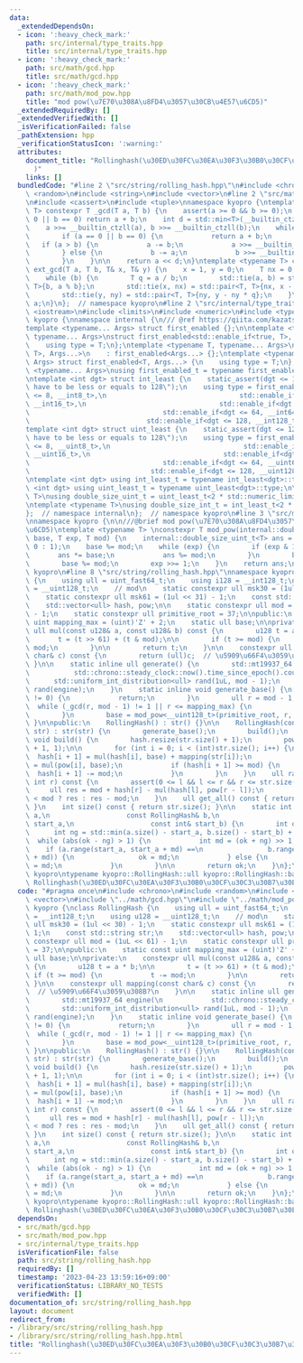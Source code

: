 ```yaml
---
data:
  _extendedDependsOn:
  - icon: ':heavy_check_mark:'
    path: src/internal/type_traits.hpp
    title: src/internal/type_traits.hpp
  - icon: ':heavy_check_mark:'
    path: src/math/gcd.hpp
    title: src/math/gcd.hpp
  - icon: ':heavy_check_mark:'
    path: src/math/mod_pow.hpp
    title: "mod pow(\u7E70\u308A\u8FD4\u3057\u30CB\u4E57\u6CD5)"
  _extendedRequiredBy: []
  _extendedVerifiedWith: []
  _isVerificationFailed: false
  _pathExtension: hpp
  _verificationStatusIcon: ':warning:'
  attributes:
    document_title: "Rollinghash(\u30ED\u30FC\u30EA\u30F3\u30B0\u30CF\u30C3\u30B7\u30E5\
      )"
    links: []
  bundledCode: "#line 2 \"src/string/rolling_hash.hpp\"\n#include <chrono>\n#include\
    \ <random>\n#include <string>\n#include <vector>\n#line 2 \"src/math/gcd.hpp\"\
    \n#include <cassert>\n#include <tuple>\nnamespace kyopro {\ntemplate <typename\
    \ T> constexpr T _gcd(T a, T b) {\n    assert(a >= 0 && b >= 0);\n    if (a ==\
    \ 0 || b == 0) return a + b;\n    int d = std::min<T>(__builtin_ctzll(a), __builtin_ctzll(b));\n\
    \    a >>= __builtin_ctzll(a), b >>= __builtin_ctzll(b);\n    while (a != b) {\n\
    \        if (a == 0 || b == 0) {\n            return a + b;\n        }\n     \
    \   if (a > b) {\n            a -= b;\n            a >>= __builtin_ctzll(a);\n\
    \        } else {\n            b -= a;\n            b >>= __builtin_ctzll(b);\n\
    \        }\n    }\n\n    return a << d;\n}\ntemplate <typename T> constexpr T\
    \ ext_gcd(T a, T b, T& x, T& y) {\n    x = 1, y = 0;\n    T nx = 0, ny = 1;\n\
    \    while (b) {\n        T q = a / b;\n        std::tie(a, b) = std::pair<T,\
    \ T>{b, a % b};\n        std::tie(x, nx) = std::pair<T, T>{nx, x - nx * q};\n\
    \        std::tie(y, ny) = std::pair<T, T>{ny, y - ny * q};\n    }\n    return\
    \ a;\n}\n};  // namespace kyopro\n#line 2 \"src/internal/type_traits.hpp\"\n#include\
    \ <iostream>\n#include <limits>\n#include <numeric>\n#include <typeinfo>\nnamespace\
    \ kyopro {\nnamespace internal {\n/// @ref https://qiita.com/kazatsuyu/items/f8c3b304e7f8b35263d8\n\
    template <typename... Args> struct first_enabled {};\n\ntemplate <typename T,\
    \ typename... Args>\nstruct first_enabled<std::enable_if<true, T>, Args...> {\n\
    \    using type = T;\n};\ntemplate <typename T, typename... Args>\nstruct first_enabled<std::enable_if<false,\
    \ T>, Args...>\n    : first_enabled<Args...> {};\ntemplate <typename T, typename...\
    \ Args> struct first_enabled<T, Args...> {\n    using type = T;\n};\n\ntemplate\
    \ <typename... Args>\nusing first_enabled_t = typename first_enabled<Args...>::type;\n\
    \ntemplate <int dgt> struct int_least {\n    static_assert(dgt <= 128, \"digit\
    \ have to be less or equals to 128\");\n    using type = first_enabled_t<std::enable_if<dgt\
    \ <= 8, __int8_t>,\n                                 std::enable_if<dgt <= 16,\
    \ __int16_t>,\n                                 std::enable_if<dgt <= 32, __int32_t>,\n\
    \                                 std::enable_if<dgt <= 64, __int64_t>,\n    \
    \                             std::enable_if<dgt <= 128, __int128_t> >;\n};\n\
    template <int dgt> struct uint_least {\n    static_assert(dgt <= 128, \"digit\
    \ have to be less or equals to 128\");\n    using type = first_enabled_t<std::enable_if<dgt\
    \ <= 8, __uint8_t>,\n                                 std::enable_if<dgt <= 16,\
    \ __uint16_t>,\n                                 std::enable_if<dgt <= 32, __uint32_t>,\n\
    \                                 std::enable_if<dgt <= 64, __uint64_t>,\n   \
    \                              std::enable_if<dgt <= 128, __uint128_t> >;\n};\n\
    \ntemplate <int dgt> using int_least_t = typename int_least<dgt>::type;\ntemplate\
    \ <int dgt> using uint_least_t = typename uint_least<dgt>::type;\n\ntemplate <typename\
    \ T>\nusing double_size_uint_t = uint_least_t<2 * std::numeric_limits<T>::digits>;\n\
    \ntemplate <typename T>\nusing double_size_int_t = int_least_t<2 * std::numeric_limits<T>::digits>;\n\
    };  // namespace internal\n};  // namespace kyopro\n#line 3 \"src/math/mod_pow.hpp\"\
    \nnamespace kyopro {\n\n///@brief mod pow(\u7E70\u308A\u8FD4\u3057\u30CB\u4E57\
    \u6CD5)\ntemplate <typename T> \nconstexpr T mod_pow(internal::double_size_uint_t<T>\
    \ base, T exp, T mod) {\n    internal::double_size_uint_t<T> ans = (mod == 1 ?\
    \ 0 : 1);\n    base %= mod;\n    while (exp) {\n        if (exp & 1) {\n     \
    \       ans *= base;\n            ans %= mod;\n        }\n        base *= base;\n\
    \        base %= mod;\n        exp >>= 1;\n    }\n    return ans;\n}\n};  // namespace\
    \ kyopro\n#line 8 \"src/string/rolling_hash.hpp\"\nnamespace kyopro {\nclass RollingHash\
    \ {\n    using ull = uint_fast64_t;\n    using i128 = __int128_t;\n    using u128\
    \ = __uint128_t;\n    // mod\n    static constexpr ull msk30 = (1ul << 30) - 1;\n\
    \    static constexpr ull msk61 = (1ul << 31) - 1;\n    const std::string str;\n\
    \    std::vector<ull> hash, pow;\n\n    static constexpr ull mod = (1uL << 61)\
    \ - 1;\n    static constexpr ull primitive_root = 37;\n\npublic:\n    static const\
    \ uint mapping_max = (uint)'Z' + 2;\n    static ull base;\n\nprivate:\n    constexpr\
    \ ull mul(const u128& a, const u128& b) const {\n        u128 t = a * b;\n\n \
    \       t = (t >> 61) + (t & mod);\n\n        if (t >= mod) {\n            t -=\
    \ mod;\n        }\n\n        return t;\n    }\n\n    constexpr ull mapping(const\
    \ char& c) const {\n        return (ull)c;  // \u5909\u66F4\u3059\u308B?\n   \
    \ }\n\n    static inline ull generate() {\n        std::mt19937_64 engine(\n \
    \           std::chrono::steady_clock::now().time_since_epoch().count());\n  \
    \      std::uniform_int_distribution<ull> rand(1uL, mod - 1);\n        return\
    \ rand(engine);\n    }\n    static inline void generate_base() {\n        if (base\
    \ != 0) {\n            return;\n        }\n        ull r = mod - 1;\n\n      \
    \  while (_gcd(r, mod - 1) != 1 || r <= mapping_max) {\n            r = generate();\n\
    \        }\n        base = mod_pow<__uint128_t>(primitive_root, r, mod);\n   \
    \ }\n\npublic:\n    RollingHash() : str() {}\n\n    RollingHash(const std::string&\
    \ str) : str(str) {\n        generate_base();\n        build();\n    }\n\n   \
    \ void build() {\n        hash.resize(str.size() + 1);\n        pow.resize(str.size()\
    \ + 1, 1);\n\n        for (int i = 0; i < (int)str.size(); i++) {\n          \
    \  hash[i + 1] = mul(hash[i], base) + mapping(str[i]);\n            pow[i + 1]\
    \ = mul(pow[i], base);\n            if (hash[i + 1] >= mod) {\n              \
    \  hash[i + 1] -= mod;\n            }\n        }\n    }\n    ull range(int l,\
    \ int r) const {\n        assert(0 <= l && l <= r && r <= str.size());\n\n   \
    \     ull res = mod + hash[r] - mul(hash[l], pow[r - l]);\n        return res\
    \ < mod ? res : res - mod;\n    }\n    ull get_all() const { return hash.back();\
    \ }\n    int size() const { return str.size(); }\n\n    static int lcp(const RollingHash&\
    \ a,\n                   const RollingHash& b,\n                   const int&\
    \ start_a,\n                   const int& start_b) {\n        int ok = 0;\n  \
    \      int ng = std::min(a.size() - start_a, b.size() - start_b) + 1;\n      \
    \  while (abs(ok - ng) > 1) {\n            int md = (ok + ng) >> 1;\n        \
    \    if (a.range(start_a, start_a + md) ==\n                b.range(start_b, start_b\
    \ + md)) {\n                ok = md;\n            } else {\n                ng\
    \ = md;\n            }\n        }\n\n        return ok;\n    }\n};\n}  // namespace\
    \ kyopro\ntypename kyopro::RollingHash::ull kyopro::RollingHash::base;\n\n///@brief\
    \ Rollinghash(\u30ED\u30FC\u30EA\u30F3\u30B0\u30CF\u30C3\u30B7\u30E5)\n"
  code: "#pragma once\n#include <chrono>\n#include <random>\n#include <string>\n#include\
    \ <vector>\n#include \"../math/gcd.hpp\"\n#include \"../math/mod_pow.hpp\"\nnamespace\
    \ kyopro {\nclass RollingHash {\n    using ull = uint_fast64_t;\n    using i128\
    \ = __int128_t;\n    using u128 = __uint128_t;\n    // mod\n    static constexpr\
    \ ull msk30 = (1ul << 30) - 1;\n    static constexpr ull msk61 = (1ul << 31) -\
    \ 1;\n    const std::string str;\n    std::vector<ull> hash, pow;\n\n    static\
    \ constexpr ull mod = (1uL << 61) - 1;\n    static constexpr ull primitive_root\
    \ = 37;\n\npublic:\n    static const uint mapping_max = (uint)'Z' + 2;\n    static\
    \ ull base;\n\nprivate:\n    constexpr ull mul(const u128& a, const u128& b) const\
    \ {\n        u128 t = a * b;\n\n        t = (t >> 61) + (t & mod);\n\n       \
    \ if (t >= mod) {\n            t -= mod;\n        }\n\n        return t;\n   \
    \ }\n\n    constexpr ull mapping(const char& c) const {\n        return (ull)c;\
    \  // \u5909\u66F4\u3059\u308B?\n    }\n\n    static inline ull generate() {\n\
    \        std::mt19937_64 engine(\n            std::chrono::steady_clock::now().time_since_epoch().count());\n\
    \        std::uniform_int_distribution<ull> rand(1uL, mod - 1);\n        return\
    \ rand(engine);\n    }\n    static inline void generate_base() {\n        if (base\
    \ != 0) {\n            return;\n        }\n        ull r = mod - 1;\n\n      \
    \  while (_gcd(r, mod - 1) != 1 || r <= mapping_max) {\n            r = generate();\n\
    \        }\n        base = mod_pow<__uint128_t>(primitive_root, r, mod);\n   \
    \ }\n\npublic:\n    RollingHash() : str() {}\n\n    RollingHash(const std::string&\
    \ str) : str(str) {\n        generate_base();\n        build();\n    }\n\n   \
    \ void build() {\n        hash.resize(str.size() + 1);\n        pow.resize(str.size()\
    \ + 1, 1);\n\n        for (int i = 0; i < (int)str.size(); i++) {\n          \
    \  hash[i + 1] = mul(hash[i], base) + mapping(str[i]);\n            pow[i + 1]\
    \ = mul(pow[i], base);\n            if (hash[i + 1] >= mod) {\n              \
    \  hash[i + 1] -= mod;\n            }\n        }\n    }\n    ull range(int l,\
    \ int r) const {\n        assert(0 <= l && l <= r && r <= str.size());\n\n   \
    \     ull res = mod + hash[r] - mul(hash[l], pow[r - l]);\n        return res\
    \ < mod ? res : res - mod;\n    }\n    ull get_all() const { return hash.back();\
    \ }\n    int size() const { return str.size(); }\n\n    static int lcp(const RollingHash&\
    \ a,\n                   const RollingHash& b,\n                   const int&\
    \ start_a,\n                   const int& start_b) {\n        int ok = 0;\n  \
    \      int ng = std::min(a.size() - start_a, b.size() - start_b) + 1;\n      \
    \  while (abs(ok - ng) > 1) {\n            int md = (ok + ng) >> 1;\n        \
    \    if (a.range(start_a, start_a + md) ==\n                b.range(start_b, start_b\
    \ + md)) {\n                ok = md;\n            } else {\n                ng\
    \ = md;\n            }\n        }\n\n        return ok;\n    }\n};\n}  // namespace\
    \ kyopro\ntypename kyopro::RollingHash::ull kyopro::RollingHash::base;\n\n///@brief\
    \ Rollinghash(\u30ED\u30FC\u30EA\u30F3\u30B0\u30CF\u30C3\u30B7\u30E5)"
  dependsOn:
  - src/math/gcd.hpp
  - src/math/mod_pow.hpp
  - src/internal/type_traits.hpp
  isVerificationFile: false
  path: src/string/rolling_hash.hpp
  requiredBy: []
  timestamp: '2023-04-23 13:59:16+09:00'
  verificationStatus: LIBRARY_NO_TESTS
  verifiedWith: []
documentation_of: src/string/rolling_hash.hpp
layout: document
redirect_from:
- /library/src/string/rolling_hash.hpp
- /library/src/string/rolling_hash.hpp.html
title: "Rollinghash(\u30ED\u30FC\u30EA\u30F3\u30B0\u30CF\u30C3\u30B7\u30E5)"
---
```

